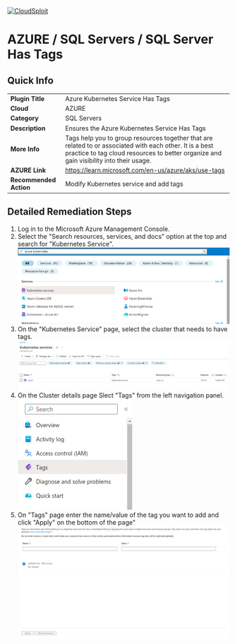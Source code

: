 
[![CloudSploit](https://cloudsploit.com/img/logo-new-big-text-100.png "CloudSploit")](https://cloudsploit.com)

# AZURE / SQL Servers / SQL Server Has Tags

## Quick Info

| | |
|-|-|
| **Plugin Title** | Azure Kubernetes Service Has Tags |
| **Cloud** | AZURE |
| **Category** | SQL Servers |
| **Description** | Ensures the Azure Kubernetes Service Has Tags |
| **More Info** | Tags help you to group resources together that are related to or associated with each other. It is a best practice to tag cloud resources to better organize and gain visibility into their usage. |
| **AZURE Link** | https://learn.microsoft.com/en-us/azure/aks/use-tags |
| **Recommended Action** | Modify Kubernetes service and add tags |

## Detailed Remediation Steps
1. Log in to the Microsoft Azure Management Console.
2. Select the "Search resources, services, and docs" option at the top and search for "Kubernetes Service". </br> <img src="/resources/azure/kubernetesservice/aks-has-tags/step2.png"/>
3. On the "Kubernetes Service" page, select the cluster that needs to have tags. </br> <img src="/resources/azure/kubernetesservice/aks-has-tags/step3.png"/>
4. On the Cluster details page Slect "Tags" from the left navigation panel.</br> <img src="/resources/azure/kubernetesservice/aks-has-tags/step4.png"/>
5. On "Tags" page enter the name/value of the tag you want to add and click "Apply" on the bottom of the page" </br> <img src="/resources/azure/kubernetesservice/aks-has-tags/step5.png"/>
